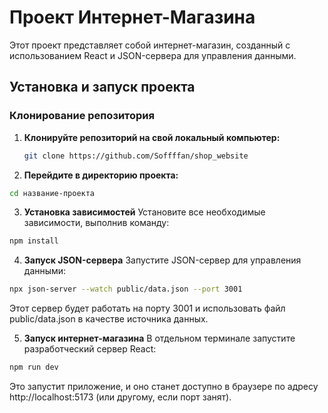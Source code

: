 # Проект Интернет-Магазина

Этот проект представляет собой интернет-магазин, созданный с использованием React и JSON-сервера для управления данными.

## Установка и запуск проекта

### Клонирование репозитория

1. **Клонируйте репозиторий на свой локальный компьютер:**

   ```bash
   git clone https://github.com/Soffffan/shop_website
   ```
2. **Перейдите в директорию проекта:**

```bash
cd название-проекта
```
3. **Установка зависимостей**
Установите все необходимые зависимости, выполнив команду:

```bash
npm install
```
4. **Запуск JSON-сервера**
Запустите JSON-сервер для управления данными:

```bash
npx json-server --watch public/data.json --port 3001
```

Этот сервер будет работать на порту 3001 и использовать файл public/data.json в качестве источника данных.

5. **Запуск интернет-магазина**
В отдельном терминале запустите разработческий сервер React:

```bash
npm run dev
```
Это запустит приложение, и оно станет доступно в браузере по адресу http://localhost:5173 (или другому, если порт занят).
